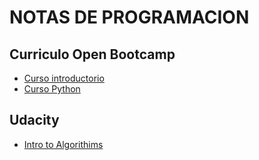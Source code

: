 # NOTAS DE PROGRAMACION

## Curriculo Open Bootcamp

- [Curso introductorio](/open_bootcamp/OPBCIntroductory.md)
- [Curso Python](/open_bootcamp/OPBCPython.md)

## Udacity

- [Intro to Algorithims](./udacity/Udacity_intro_algorithims.md)